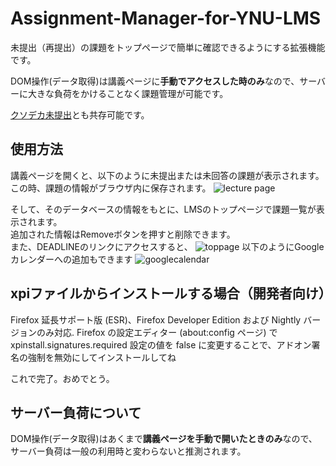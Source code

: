 # Assignment-Manager-for-YNU-LMS

未提出（再提出）の課題をトップページで簡単に確認できるようにする拡張機能です。 
  
DOM操作(データ取得)は講義ページに**手動でアクセスした時のみ**なので、サーバーに大きな負荷をかけることなく課題管理が可能です。  
  
[クソデカ未提出](https://github.com/OhVIton/BigBigNotSubmitted-YNU-LMS-Firefox)とも共存可能です。

## 使用方法
講義ページを開くと、以下のように未提出または未回答の課題が表示されます。  
この時、課題の情報がブラウザ内に保存されます。
![lecture page](images/photo_00.png)
  
そして、そのデータベースの情報をもとに、LMSのトップページで課題一覧が表示されます。  
追加された情報はRemoveボタンを押すと削除できます。  
また、DEADLINEのリンクにアクセスすると、
![toppage](images/photo_01.png)
以下のようにGoogle カレンダーへの追加もできます
![googlecalendar](images/photo_02.png)

## xpiファイルからインストールする場合（開発者向け） 
Firefox 延長サポート版 (ESR)、Firefox Developer Edition および Nightly バージョンのみ対応. 
Firefox の設定エディター (about:config ページ) で xpinstall.signatures.required 設定の値を false に変更することで、アドオン署名の強制を無効にしてインストールしてね

これで完了。おめでとう。  
  
## サーバー負荷について
DOM操作(データ取得)はあくまで**講義ページを手動で開いたときのみ**なので、サーバー負荷は一般の利用時と変わらないと推測されます。  
